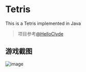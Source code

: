 # Tetris
This is a Tetris implemented in Java
> 项目参考[@HelloClyde](https://github.com/HelloClyde/Tetris-Swing#tetris-swing)

## 游戏截图
![image](https://github.com/Tomatos03/Tetris/assets/123353009/13f6ef67-545d-4826-96b2-b23129e6312b)

